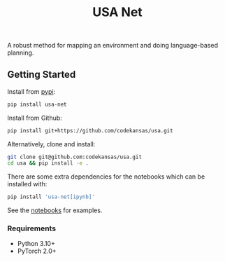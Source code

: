 <div align="center">

# USA Net

</div>

<br />

A robust method for mapping an environment and doing language-based planning.

## Getting Started

Install from [pypi](https://pypi.org/project/usa-net/):

```bash
pip install usa-net
```

Install from Github:

```bash
pip install git+https://github.com/codekansas/usa.git
```

Alternatively, clone and install:

```bash
git clone git@github.com:codekansas/usa.git
cd usa && pip install -e .
```

There are some extra dependencies for the notebooks which can be installed with:

```bash
pip install 'usa-net[ipynb]'
```

See the [notebooks](/notebooks) for examples.

### Requirements

- Python 3.10+
- PyTorch 2.0+

